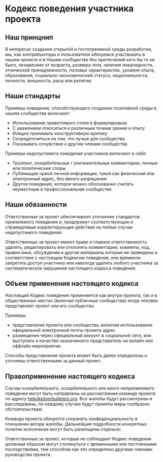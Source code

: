 # Кодекс поведения участника проекта

## Наш принцнип

В интересах создания открытой и гостепреимной среды разработки, мы, как контрибьюторы и пользователи обязуемся участвовать в нашем проекте и в Нашем сообществе без притеснений кого бы то ни было, независимо от возраста, размера тела, наличия инвалидности, этнической принадлежности, половых характеристик, уровеня опыта, образования, социально-экономический статуса, национальности, личности, внешности, расы или религии.

## Наши стандарты

Примеры поведения, способствующего созданию позитивной среды в нашем сообществе включают:

* Использование приветливого стиля в формулировках
* С уважением относиться к различным точкам зрения и опыту
* Изящно принимать конструктивную критику
* Сосредоточиться на том, что лучше для сообщества
* Показывать сочувствие к другим членам сообщества

Примеры недопустимого поведения участников включают в себя:

* Троллинг, оскорбительные / уничижительные комментарии, личные или политические споры
* Публикация чужой личной информации, такой как физический или электронный адрес, без явного разрешения
* Другое поведение, которое можно обоснованно считать неуместным в профессиональная сообществе

## Наши обязанности

Ответственные за проект обеспечивают уточнение стандартов приемлемого поведения и, предпримут соответствующие и справедливые корректирующие действия на любые случаи недопустимого поведения.

Ответственные за проект имеют право и главное ответственность удалять, редактировать или отклонять комментарии, коммиты, код, правки вики, обсуждения и другие материалы которые не приведены в соответствие с настоящим Кодексом поведения, или временно запретить доступ участнику или навсегда удалить любого участника за систематическое нарушение настоящего кодекса поведения.

## Объем применения настоящего кодекса

Настоящий Кодекс поведения применяется как внутри проекта, так и в общественных местах (включая публичные сообщества) когда человек представляет проект или его сообщество. 

Примеры:

* представление проекта или сообщества, включая использование официальной электронной почты проекта адрес
* размещение через официальный аккаунт в социальной сети, или выступать в качестве назначенного представитель на онлайн или оффлайн мероприятии. 

Способы представление проекта может быть далее определены и уточнены ответственными за данный проект.

## Правоприменение настоящего кодекса

Случаи оскорбительного, оскорбительного или иного неприемлемого поведения могут быть направлены на рассмотрение команде проекта по адресу help@silverbulleters.org. 
Все жалобы будут рассмотрены и расследованы, по каждому случаю будут приняты меры сообразно обстоятельствам. 

Команда проекта обязуется сохранять конфиденциальность в отношении автора жалобы.
Дальнейшие подробности конкретных политик исполнения могут быть размещены отдельно.

Ответственные за проект, которые не соблюдают Кодекс поведения должным образом могут столкнуться с временными или постоянными последствиями, тем способом как это определено другими
членами руководства проекта.
